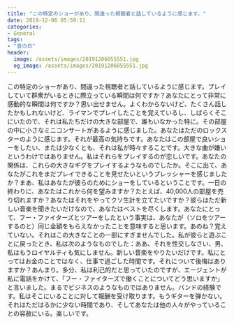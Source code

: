 ```yaml
---
title: "この特定のショーがあり、間違った視聴者と話しているように感じます。"
date: 2019-12-06 05:59:11
categories:
- General
tags:
- "音の日"
header:
  image: /assets/images/20191206055551.jpg
  og_image: /assets/images/20191206055551.jpg
---
```


この特定のショーがあり、間違った視聴者と話しているように感じます。プレイしていて群衆がいるときに際立っている瞬間は何ですか？あなたにとって非常に感動的な瞬間は何ですか？思い出せません。よくわからないけど、たくさん話したかもしれないけど、ライマンでプレイしたことを覚えているし、しばらくそこにいたので、それは私たちだけの大きな部屋で、誰もいなかった特に。その部屋の中に小さなミニコンサートがあるように感じました。あなたはただのロックスターのように感じます。それが最高の気持ちです。あなたはこの部屋で良いショーをしたい、または少なくとも、それは私が時々することです。大きな曲が嫌いというわけではありません。私はそれらをプレイするのが恋しいです。あなたの関係は、これらの大きなギグをプレイするようなものでしたか。そこに出て、あなたがこれをまだプレイできることを見せたいというプレッシャーを感じましたか？まあ、私はあなたが彼らのためにショーをしているということです。一日の終わりに、あなたはこれから何を望みますか？たとえば、40,000人の部屋を売り切れますか？あなたはそれをやってクソ生計を立てたいですか？彼らはただ新しい音楽を聞きたいだけなので、あなたはベストを尽くします。あなたにとって、フー・ファイターズとツアーをしたという事実は、あなたが（ソロをツアーするのと）同じ金額をもらえなかったことを意味すると思います。あのね？覚えていない。それはこの大きなことの一部にすぎませんでした。私が彼らと遊ぶことに戻ったとき、私は次のようなものでした：ああ、それを性交しなさい、男、私はもうロイヤルティも気にしません。新しい音楽をやりたいだけです。私にとってはお金のことではなく、仕事で過ごした時間です。それについて後悔はありますか？あんまり。多分、私は利己的だと思っていたのですが、エージェントが私に電話をかけて、「フー・ファイターズで働くことについてどう思いますか」と言いました。まるでビジネスのようなものではありません。バンドの経験です。私はそこにいることに対して報酬を受け取ります。もうギターを弾かない。それはただはるかに少ない時間であり、そしてあなたは他の人々がやっていることの容赦にいる。楽しいです。

